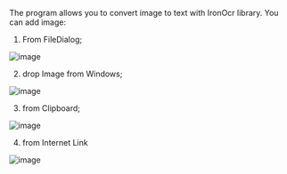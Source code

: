 The program allows you to convert image to text with IronOcr library. 
You can add image:
1. From FileDialog;

![image](https://user-images.githubusercontent.com/81085625/227594360-0a2ffa8f-8bb8-4fd2-a61a-334f8ace287e.png)

2. drop Image from Windows;

![image](https://user-images.githubusercontent.com/81085625/227594425-5619bfb2-ac2e-4472-bf60-fe6320f2b781.png)

3. from Clipboard;

![image](https://user-images.githubusercontent.com/81085625/227595013-8e95c668-8918-4e76-9852-0f57dc8e9519.png)

4. from Internet Link

![image](https://user-images.githubusercontent.com/81085625/227595166-9e77ae9a-bc37-47bb-86de-108f99ec95d5.png)
